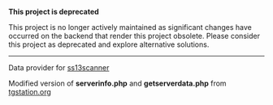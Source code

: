 **This project is deprecated**

This project is no longer actively maintained as significant changes have occurred on the backend that render this project obsolete. Please consider this project as deprecated and explore alternative solutions.

---
Data provider for [ss13scanner](https://github.com/dualsaber/ss13scanner)

Modified version of **serverinfo.php** and **getserverdata.php** from [tgstation.org](https://github.com/tgstation/tgstation13.org)

